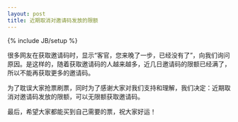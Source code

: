 ```yaml
---
layout: post
title: 近期取消对邀请码发放的限额
---
```


{% include JB/setup %}

很多网友在获取邀请码时，显示“客官，您来晚了一步，已经没有了”，向我们询问原因。是这样的，随着获取邀请码的人越来越多，近几日邀请码的限额已经满了，所以不能再获取更多的邀请码。

为了耽误大家抢票刷票，同时为了感谢大家对我们支持和理解，我们决定：近期取消对邀请码发放的限额，可以无限额获取邀请码。

最后，希望大家都能买到自己需要的票，祝大家好运！